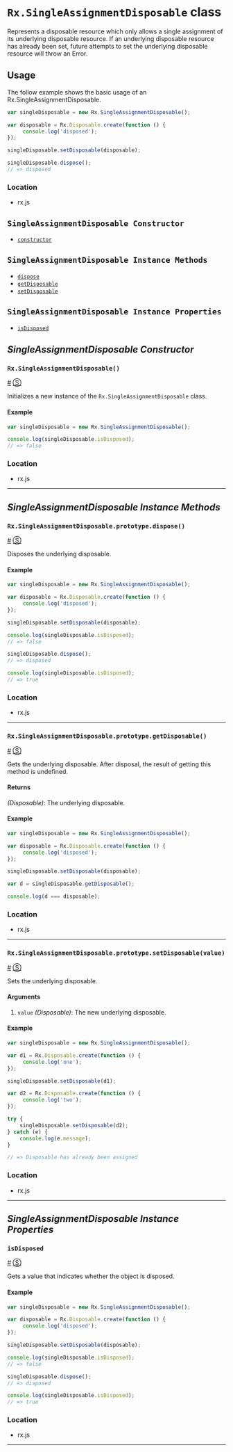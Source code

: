# `Rx.SingleAssignmentDisposable` class #

Represents a disposable resource which only allows a single assignment of its underlying disposable resource. If an underlying disposable resource has already been set, future attempts to set the underlying disposable resource will throw an Error.

## Usage ##

The follow example shows the basic usage of an Rx.SingleAssignmentDisposable.

```js
var singleDisposable = new Rx.SingleAssignmentDisposable();

var disposable = Rx.Disposable.create(function () {
     console.log('disposed');
});

singleDisposable.setDisposable(disposable);

singleDisposable.dispose();
// => disposed
```

### Location

- rx.js

## `SingleAssignmentDisposable Constructor` ##
- [`constructor`](#rxsingleassignmentdisposable)

## `SingleAssignmentDisposable Instance Methods` ##
- [`dispose`](#rxsingleassignmentdisposableprototypedispose)
- [`getDisposable`](#rxsingleassignmentdisposableprototypegetdisposable)
- [`setDisposable`](#rxsingleassignmentdisposableprototypesetdisposable)

## `SingleAssignmentDisposable Instance Properties` ##
- [`isDisposed`](#isdisposed)

## _SingleAssignmentDisposable Constructor_ ##

### <a id="rxsingleassignmentdisposable"></a>`Rx.SingleAssignmentDisposable()`
<a href="#rxsingleassignmentdisposable">#</a> [&#x24C8;](https://github.com/Reactive-Extensions/RxJS/blob/master/src/core/disposables/singleassignmentdisposable.js#L7-L10 "View in source") 

Initializes a new instance of the `Rx.SingleAssignmentDisposable` class.

#### Example
```js
var singleDisposable = new Rx.SingleAssignmentDisposable();

console.log(singleDisposable.isDisposed);
// => false
```

### Location

- rx.js

* * *

## _SingleAssignmentDisposable Instance Methods_ ##

### <a id="rxsingleassignmentdisposableprototypedispose"></a>`Rx.SingleAssignmentDisposable.prototype.dispose()`
<a href="#rxsingleassignmentdisposableprototypedispose">#</a> [&#x24C8;](https://github.com/Reactive-Extensions/RxJS/blob/master/src/core/disposables/singleassignmentdisposable.js#L47-L57 "View in source") 

Disposes the underlying disposable.

#### Example

```js
var singleDisposable = new Rx.SingleAssignmentDisposable();

var disposable = Rx.Disposable.create(function () {
     console.log('disposed');
});

singleDisposable.setDisposable(disposable);

console.log(singleDisposable.isDisposed);
// => false

singleDisposable.dispose();
// => disposed

console.log(singleDisposable.isDisposed);
// => true
```

### Location

- rx.js

* * *

### <a id="rxsingleassignmentdisposableprototypegetdisposable"></a>`Rx.SingleAssignmentDisposable.prototype.getDisposable()`
<a href="#rxsingleassignmentdisposableprototypegetdisposable">#</a> [&#x24C8;](https://github.com/Reactive-Extensions/RxJS/blob/master/src/core/disposables/singleassignmentdisposable.js#L18-L20 "View in source") 

Gets the underlying disposable. After disposal, the result of getting this method is undefined. 

#### Returns
*(Disposable)*: The underlying disposable.

#### Example

```js
var singleDisposable = new Rx.SingleAssignmentDisposable();

var disposable = Rx.Disposable.create(function () {
     console.log('disposed');
});

singleDisposable.setDisposable(disposable);

var d = singleDisposable.getDisposable();

console.log(d === disposable);
```

### Location

- rx.js

* * *

### <a id="rxsingleassignmentdisposableprototypesetdisposablevalue"></a>`Rx.SingleAssignmentDisposable.prototype.setDisposable(value)`
<a href="#rxsingleassignmentdisposableprototypesetdisposablevalue">#</a> [&#x24C8;](https://github.com/Reactive-Extensions/RxJS/blob/master/src/core/disposables/singleassignmentdisposable.js#L31-L42 "View in source") 

Sets the underlying disposable. 

#### Arguments
1. `value` *(Disposable)*: The new underlying disposable.

#### Example

```js
var singleDisposable = new Rx.SingleAssignmentDisposable();

var d1 = Rx.Disposable.create(function () {
     console.log('one');
});

singleDisposable.setDisposable(d1);

var d2 = Rx.Disposable.create(function () {
     console.log('two');
});

try {
    singleDisposable.setDisposable(d2);
} catch (e) {
    console.log(e.message);
}

// => Disposable has already been assigned
```

### Location

- rx.js

* * *

## _SingleAssignmentDisposable Instance Properties_ ##

### <a id="isdisposed"></a>`isDisposed`
<a href="#isdisposed">#</a> [&#x24C8;](https://github.com/Reactive-Extensions/RxJS/blob/master/src/core/disposables/singleassignmentdisposable.js#L8 "View in source") 

Gets a value that indicates whether the object is disposed.

#### Example
```js
var singleDisposable = new Rx.SingleAssignmentDisposable();

var disposable = Rx.Disposable.create(function () {
     console.log('disposed');
});

singleDisposable.setDisposable(disposable);

console.log(singleDisposable.isDisposed);
// => false

singleDisposable.dispose();
// => disposed

console.log(singleDisposable.isDisposed);
// => true
```

### Location

- rx.js

* * *